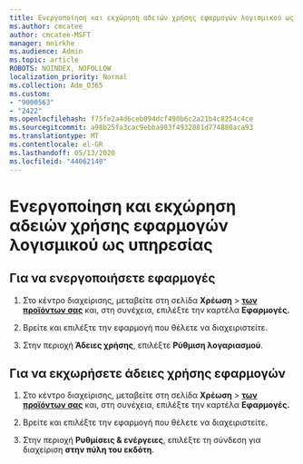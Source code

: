 ```yaml
---
title: Ενεργοποίηση και εκχώρηση αδειών χρήσης εφαρμογών λογισμικού ως υπηρεσίας
ms.author: cmcatee
author: cmcatee-MSFT
manager: mnirkhe
ms.audience: Admin
ms.topic: article
ROBOTS: NOINDEX, NOFOLLOW
localization_priority: Normal
ms.collection: Adm_O365
ms.custom:
- "9000563"
- "2422"
ms.openlocfilehash: f75fe2a4d6ceb094dcf490b6c2a21b4c8254c4ce
ms.sourcegitcommit: a98b25fa3cac9ebba983f4932881d774880aca93
ms.translationtype: MT
ms.contentlocale: el-GR
ms.lasthandoff: 05/13/2020
ms.locfileid: "44062140"
---
```

# <a name="activate-and-assign-software-as-a-service-app-licenses"></a>Ενεργοποίηση και εκχώρηση αδειών χρήσης εφαρμογών λογισμικού ως υπηρεσίας 

## <a name="to-activate-apps"></a>Για να ενεργοποιήσετε εφαρμογές

1. Στο κέντρο διαχείρισης, μεταβείτε στη σελίδα **Χρέωση**  >  **[των προϊόντων σας](https://go.microsoft.com/fwlink/p/?linkid=842054)** και, στη συνέχεια, επιλέξτε την καρτέλα **Εφαρμογές.**

2. Βρείτε και επιλέξτε την εφαρμογή που θέλετε να διαχειριστείτε.

3. Στην περιοχή **Άδειες χρήσης**, επιλέξτε **Ρύθμιση λογαριασμού**.  

## <a name="to-assign-app-licenses"></a>Για να εκχωρήσετε άδειες χρήσης εφαρμογών

1. Στο κέντρο διαχείρισης, μεταβείτε στη σελίδα **Χρέωση**  >  **[των προϊόντων σας](https://go.microsoft.com/fwlink/p/?linkid=842054)** και, στη συνέχεια, επιλέξτε την καρτέλα **Εφαρμογές.**

2. Βρείτε και επιλέξτε την εφαρμογή που θέλετε να διαχειριστείτε.  

3. Στην περιοχή **Ρυθμίσεις & ενέργειες**, επιλέξτε τη σύνδεση για διαχείριση **στην πύλη του εκδότη**.